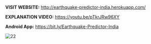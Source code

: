 **VISIT WEBSITE:**
http://earthquake-predictor-india.herokuapp.com/

**EXPLANATION VIDEO:** https://youtu.be/pTkrJRw96XY

**Android App:** https://bit.ly/Earthquake-Predictor-India

![22](https://user-images.githubusercontent.com/86513644/132936926-7cd60a83-24e5-441f-b8fb-946dcd8d8bc0.PNG)

